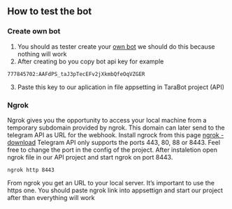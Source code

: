 ## How to test the bot

### Create own bot 
1. You should as tester create your [own bot](https://www.sohamkamani.com/blog/2016/09/21/making-a-telegram-bot/) we should do this because nothing will work 
2. After creating bo you copy bot api key for example
```
777845702:AAFdPS_taJ3pTecEFv2jXkmbQfeOqVZGER
```
3. Paste this key to our aplication in file appsetting in TaraBot project (API) 


### Ngrok
Ngrok gives you the opportunity to access your local machine from a temporary subdomain provided by ngrok. This domain can later send to the telegram API as URL for the webhook.
Install ngrock from this page [ngrok - download](https://ngrok.com/download)
Telegram API only supports the ports 443, 80, 88 or 8443. Feel free to change the port in the config of the project.
After instaletion open ngrok file in our API project and start ngrok on port 8443.
```
ngrok http 8443 
```
From ngrok you get an URL to your local server. It’s important to use the https one.
You should paste ngrok link into appsettign and start our project after than everything will work
